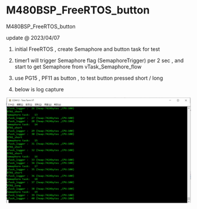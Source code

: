 # M480BSP_FreeRTOS_button
 M480BSP_FreeRTOS_button

update @ 2023/04/07

1. initial FreeRTOS , create Semaphore and button task for test 

2. timer1 will trigger Semaphore flag (SemaphoreTrigger) per 2 sec , and start to get Semaphore from vTask_Semaphore_flow 

3. use PG15 , PF11 as button , to test button pressed short / long

4. below is log capture 

![image](https://github.com/released/M480BSP_FreeRTOS_button/blob/main/log.jpg)	

